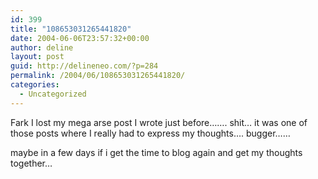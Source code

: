 ```yaml
---
id: 399
title: "108653031265441820"
date: 2004-06-06T23:57:32+00:00
author: deline
layout: post
guid: http://delineneo.com/?p=284
permalink: /2004/06/108653031265441820/
categories:
  - Uncategorized
---
```

Fark I lost my mega arse post I wrote just before&#8230;&#8230;. shit&#8230; it was one of those posts where I really had to express my thoughts&#8230;. bugger&#8230;&#8230;

maybe in a few days if i get the time to blog again and get my thoughts together&#8230;
